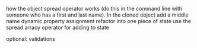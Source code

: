 how the object spread operator works (do this in the command line with someone who has a first and last name). In the cloned object add a middle name
dynamic property assignment
refactor into one piece of state
use the spread arraoy operator for adding to state

optional: validations